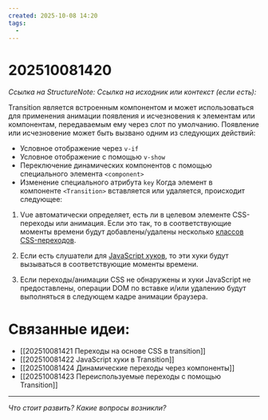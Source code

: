 ```yaml
---
created: 2025-10-08 14:20
tags:
  -
---
```

# 202510081420
*Ссылка на StructureNote:*
*Ссылка на исходник или контекст (если есть):* 

Transition является встроенным компонентом и может использоваться для применения анимации появления и исчезновения к элементам или компонентам, передаваемым ему через слот по умолчанию.
Появление или исчезновение может быть вызвано одним из следующих действий:

- Условное отображение через `v-if`
- Условное отображение с помощью `v-show`
- Переключение динамических компонентов с помощью специального элемента `<component>`
- Изменение специального атрибута `key`
Когда элемент в компоненте `<Transition>` вставляется или удаляется, происходит следующее:

1. Vue автоматически определяет, есть ли в целевом элементе CSS-переходы или анимация. Если это так, то в соответствующие моменты времени будут добавлены/удалены несколько [классов CSS-переходов](https://ru.vuejs.org/guide/built-ins/transition.html#transition-classes).
    
2. Если есть слушатели для [JavaScript хуков](https://ru.vuejs.org/guide/built-ins/transition.html#javascript-hooks), то эти хуки будут вызываться в соответствующие моменты времени.
    
3. Если переходы/анимации CSS не обнаружены и хуки JavaScript не предоставлены, операции DOM по вставке и/или удалению будут выполняться в следующем кадре анимации браузера.
# Связанные идеи:
* [[202510081421 Переходы на основе CSS в transition]]
* [[202510081422 JavaScript хуки в Transition]]
* [[202510081424 Динамические переходы через компоненты]]
* [[202510081423 Переиспользуемые переходы с помощью Transition]]
---

*Что стоит развить? Какие вопросы возникли?*